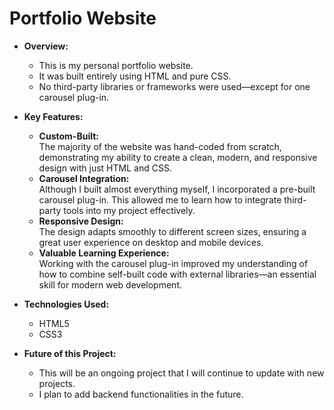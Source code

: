 # Portfolio Website

- **Overview:**
  - This is my personal portfolio website.
  - It was built entirely using HTML and pure CSS.
  - No third-party libraries or frameworks were used—except for one carousel plug-in.

- **Key Features:**

  - **Custom-Built:**  
    The majority of the website was hand-coded from scratch, demonstrating my ability to create a clean, modern, and responsive design with just HTML and CSS.
  - **Carousel Integration:**  
    Although I built almost everything myself, I incorporated a pre-built carousel plug-in. This allowed me to learn how to integrate third-party tools into my project effectively.
  - **Responsive Design:**  
    The design adapts smoothly to different screen sizes, ensuring a great user experience on desktop and mobile devices.
  - **Valuable Learning Experience:**  
    Working with the carousel plug-in improved my understanding of how to combine self-built code with external libraries—an essential skill for modern web development.

- **Technologies Used:**
  - HTML5
  - CSS3
 
- **Future of this Project:**
  - This will be an ongoing project that I will continue to update with new projects.
  - I plan to add backend functionalities in the future.
